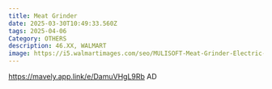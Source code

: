 ```yaml
---
title: Meat Grinder
date: 2025-03-30T10:49:33.560Z
tags: 2025-04-06
Category: OTHERS
description: 46.XX, WALMART
image: https://i5.walmartimages.com/seo/MULISOFT-Meat-Grinder-Electric-Meat-Grinders-for-Home-Use-2800W-Max-Sausage-Stuffer-Sharp-Black_80c82bc6-7616-4db0-b51a-46543ba7ca39.2f678851bdd04a2d9b8bd5c56b98467d.jpeg?odnHeight=2000&odnWidth=2000&odnBg=FFFFFF
---
```

https://mavely.app.link/e/DamuVHgL9Rb    AD